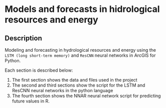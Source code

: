 # Models and forecasts in hidrological resources and energy

## Description

Modeling and forecasting in hydrological resources and energy using the `LSTM (long short-term memory)` and `ResCNN` neural networks in ArcGIS for Python.

Each section is described below:

1. The first section shows the data and files used in the project
2. The second and third sections show the script for the LSTM and ResCNN neural networks in the python language
4. The fourth section shows the NNAR neural network script for predicting future values in R.
